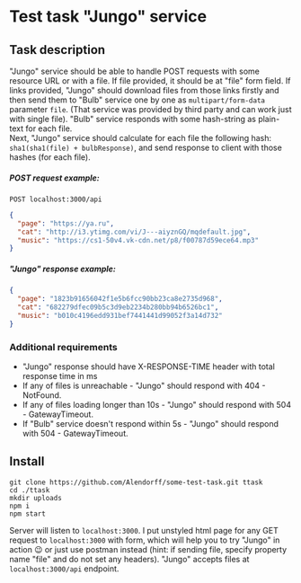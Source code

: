 # Test task "Jungo" service

## Task description

"Jungo" service should be able to handle POST requests with some resource URL
or with a file. If file provided, it should be at "file" form field. If links provided, "Jungo" should download files from those links firstly and then
send them to "Bulb" service one by one as `multipart/form-data` parameter `file`. 
(That service was provided by third party and can work just with single file).
"Bulb" service responds with some hash-string as plain-text for each file.  
Next, "Jungo" service should calculate for each file the following hash: `sha1(sha1(file) + bulbResponse)`, 
and send response to client with those hashes (for each file).

##### POST request example:

```endpoint
POST localhost:3000/api
```

```json
{
  "page": "https://ya.ru",
  "cat": "http://i3.ytimg.com/vi/J---aiyznGQ/mqdefault.jpg",
  "music": "https://cs1-50v4.vk-cdn.net/p8/f00787d59ece64.mp3"
}
```

##### "Jungo" response example:

```json
{
  "page": "1823b91656042f1e5b6fcc90bb23ca8e2735d968",
  "cat": "682279dfec09b5c3d9eb2234b280bb94b6526bc1",
  "music": "b010c4196edd931bef7441441d99052f3a14d732"
}
```

### Additional requirements

* "Jungo" response should have X-RESPONSE-TIME header with total response time in ms
* If any of files is unreachable - "Jungo" should respond with 404 - NotFound.
* If any of files loading longer than 10s - "Jungo" should respond with 504 - GatewayTimeout.
* If "Bulb" service doesn't respond within 5s - "Jungo" should respond with 504 - GatewayTimeout.

## Install

```
git clone https://github.com/Alendorff/some-test-task.git ttask
cd ./ttask
mkdir uploads
npm i
npm start
```

Server will listen to `localhost:3000`. I put unstyled html page for any GET request to `localhost:3000` 
with form, which will help you to try "Jungo" in action 😉 
or just use postman instead (hint: if sending file, specify property name "file" and do not set any headers).
"Jungo" accepts files at `localhost:3000/api` endpoint.
